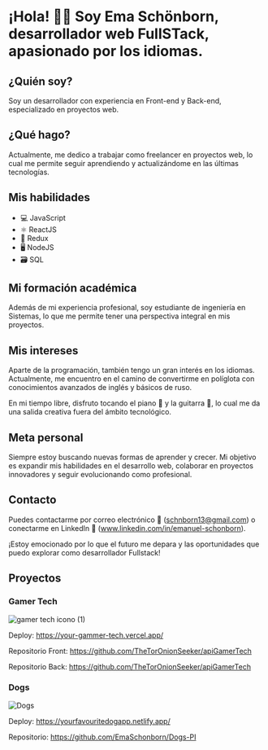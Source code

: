 # ¡Hola! 👋🏼 Soy Ema Schönborn, desarrollador web FullSTack, apasionado por los idiomas.

## ¿Quién soy? ##
Soy un desarrollador con experiencia en Front-end y Back-end, especializado en proyectos web.

## ¿Qué hago? ##
Actualmente, me dedico a trabajar como freelancer en proyectos web, lo cual me permite seguir aprendiendo y actualizándome en las últimas tecnologías.

## Mis habilidades ##
- 💻 JavaScript
- ⚛️ ReactJS
- 🔄 Redux
- 🖥️ NodeJS
- 🗃️ SQL

## Mi formación académica ##
Además de mi experiencia profesional, soy estudiante de ingeniería en Sistemas, lo que me permite tener una perspectiva integral en mis proyectos.

## Mis intereses ##
Aparte de la programación, también tengo un gran interés en los idiomas. Actualmente, me encuentro en el camino de convertirme en políglota con conocimientos avanzados de inglés y básicos de ruso.

En mi tiempo libre, disfruto tocando el piano 🎹 y la guitarra 🎸, lo cual me da una salida creativa fuera del ámbito tecnológico.

## Meta personal ##
Siempre estoy buscando nuevas formas de aprender y crecer. Mi objetivo es expandir mis habilidades en el desarrollo web, colaborar en proyectos innovadores y seguir evolucionando como profesional.

## Contacto ##
Puedes contactarme por correo electrónico 📧 (schnborn13@gmail.com) o conectarme en LinkedIn 📎 (www.linkedin.com/in/emanuel-schonborn).

¡Estoy emocionado por lo que el futuro me depara y las oportunidades que puedo explorar como desarrollador Fullstack!

## Proyectos ##

### Gamer Tech ###
![gamer tech icono (1)](https://github.com/EmaSchonborn/EmaSchonborn/assets/98197086/b2af62b3-2641-4cbf-af16-52b483f8652e)


Deploy: https://your-gammer-tech.vercel.app/

Repositorio Front: https://github.com/TheTorOnionSeeker/apiGamerTech

Repositorio Back: https://github.com/TheTorOnionSeeker/apiGamerTech


### Dogs ###
![Dogs](https://github.com/EmaSchonborn/EmaSchonborn/assets/98197086/3703b1a9-3c11-426e-9f26-e6e905a0bdb5)

Deploy: https://yourfavouritedogapp.netlify.app/

Repositorio: https://github.com/EmaSchonborn/Dogs-PI

